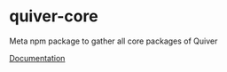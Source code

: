 # quiver-core

Meta npm package to gather all core packages of Quiver

[Documentation](https://github.com/quiverjs/quiverjs/wiki/Core)